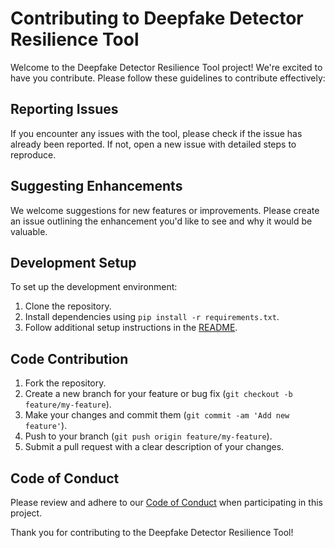 # Contributing to Deepfake Detector Resilience Tool

Welcome to the Deepfake Detector Resilience Tool project! We're excited to have you contribute. Please follow these guidelines to contribute effectively:

## Reporting Issues

If you encounter any issues with the tool, please check if the issue has already been reported. If not, open a new issue with detailed steps to reproduce.

## Suggesting Enhancements

We welcome suggestions for new features or improvements. Please create an issue outlining the enhancement you'd like to see and why it would be valuable.

## Development Setup

To set up the development environment:
1. Clone the repository.
2. Install dependencies using `pip install -r requirements.txt`.
3. Follow additional setup instructions in the [README](README.md).

## Code Contribution

1. Fork the repository.
2. Create a new branch for your feature or bug fix (`git checkout -b feature/my-feature`).
3. Make your changes and commit them (`git commit -am 'Add new feature'`).
4. Push to your branch (`git push origin feature/my-feature`).
5. Submit a pull request with a clear description of your changes.

## Code of Conduct

Please review and adhere to our [Code of Conduct](CODE_OF_CONDUCT.md) when participating in this project.

Thank you for contributing to the Deepfake Detector Resilience Tool!
